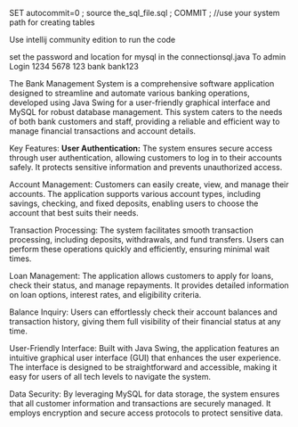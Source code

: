 SET autocommit=0 ; source the_sql_file.sql ; COMMIT ; //use your system path for creating tables

Use intellij community edition to run the code 

set the password and location for mysql in the connectionsql.java
To admin Login
1234
5678
123
bank
bank123

The Bank Management System is a comprehensive software application designed to streamline and automate various banking operations, developed using 
Java Swing for a user-friendly graphical interface and MySQL for robust database management. This system caters to the needs of both bank customers 
and staff, providing a reliable and efficient way to manage financial transactions and account details.

Key Features:
**User Authentication:** The system ensures secure access through user authentication, allowing customers to log in to their accounts safely. 
It protects sensitive information and prevents unauthorized access.

Account Management: Customers can easily create, view, and manage their accounts. The application supports various account types, including savings, 
checking, and fixed deposits, enabling users to choose the account that best suits their needs.

Transaction Processing: The system facilitates smooth transaction processing, including deposits, withdrawals, and fund transfers. 
Users can perform these operations quickly and efficiently, ensuring minimal wait times.

Loan Management: The application allows customers to apply for loans, check their status, and manage repayments. It provides detailed information on loan options, 
interest rates, and eligibility criteria.

Balance Inquiry: Users can effortlessly check their account balances and transaction history, giving them full visibility of their financial status at any time.

User-Friendly Interface: Built with Java Swing, the application features an intuitive graphical user interface (GUI) that enhances the user experience. 
The interface is designed to be straightforward and accessible, making it easy for users of all tech levels to navigate the system.

Data Security: By leveraging MySQL for data storage, the system ensures that all customer information and transactions are securely managed.
It employs encryption and secure access protocols to protect sensitive data.


